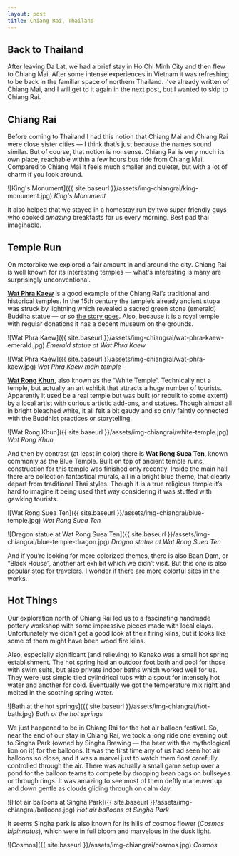 ```yaml
---
layout: post
title: Chiang Rai, Thailand
---
```



## Back to Thailand

After leaving Da Lat, we had a brief stay in Ho Chi Minh City and then flew to
Chiang Mai. After some intense experiences in Vietnam it was refreshing to be
back in the familiar space of northern Thailand. I’ve already written of Chiang
Mai, and I will get to it again in the next post, but I wanted to skip to Chiang
Rai.

## Chiang Rai

Before coming to Thailand I had this notion that Chiang Mai and Chiang Rai were
close sister cities — I think that’s just because the names sound similar. But
of course, that notion is nonsense. Chiang Rai is very much its own place,
reachable within a few hours bus ride from Chiang Mai. Compared to Chiang Mai it
feels much smaller and quieter, but with a lot of charm if you look around.

![King's Monument]({{ site.baseurl }}/assets/img-chiangrai/king-monument.jpg)
*King's Monument*

It also helped that we stayed in a homestay run by two super friendly guys who
cooked *amazing* breakfasts for us every morning. Best pad thai imaginable.

## Temple Run

On motorbike we explored a fair amount in and around the city. Chiang Rai is
well known for its interesting temples — what's interesting is many are
surprisingly unconventional.

**[Wat Phra Kaew](https://www.wikiwand.com/en/Wat_Phra_Kaew,_Chiang_Rai)** is a good example of the Chiang Rai’s traditional and historical temples. In the 15th century the temple’s already ancient stupa was struck by lightning which revealed a sacred green stone (emerald) Buddha statue — or so [the story goes](https://www.wikiwand.com/en/Wat_Phra_Kaew,_Chiang_Rai#/Legend_of_the_Emerald_Buddha).  Also, because it is a royal temple with regular donations it has a decent museum on the grounds.

![Wat Phra Kaew]({{ site.baseurl }}/assets/img-chiangrai/wat-phra-kaew-emerald.jpg)
*Emerald statue at Wat Phra Kaew*

![Wat Phra Kaew]({{ site.baseurl }}/assets/img-chiangrai/wat-phra-kaew.jpg)
*Wat Phra Kaew main temple*

**[Wat Rong Khun](https://www.wikiwand.com/en/Wat_Rong_Khun)**, also known as the “White Temple“. Technically not a temple, but actually an art exhibit that attracts a huge number of tourists. Apparently it used be a real temple but was built (or rebuilt to some extent) by a local artist with curious  artistic add-ons, and statues. Though almost all in bright bleached white, it all felt a bit gaudy and so only faintly connected with the Buddhist practices or storytelling.

![Wat Rong Khun]({{ site.baseurl }}/assets/img-chiangrai/white-temple.jpg)
*Wat Rong Khun*

And then by contrast (at least in color) there is **Wat Rong Suea Ten**, known
commonly as the Blue Temple. Built on top of ancient temple ruins, construction
for this temple was finished only recently. Inside the main hall there are
collection fantastical murals, all in a bright blue theme, that clearly depart
from traditional Thai styles. Though it is a true religious temple it’s hard to
imagine it being used that way considering it was stuffed with gawking tourists.

![Wat Rong Suea Ten]({{ site.baseurl }}/assets/img-chiangrai/blue-temple.jpg)
*Wat Rong Suea Ten*

![Dragon statue at Wat Rong Suea Ten]({{ site.baseurl }}/assets/img-chiangrai/blue-temple-dragon.jpg)
*Dragon statue at Wat Rong Suea Ten*

And if you’re looking for more colorized themes, there is also Baan Dam, or “Black
House”, another art exhibit which we didn’t visit. But this one is also popular
stop for travelers. I wonder if there are more colorful sites in the works.

## Hot Things

Our exploration north of Chiang Rai led us to a fascinating handmade pottery
workshop with some impressive pieces made with local clays. Unfortunately we
didn’t get a good look at their firing kilns, but it looks like some of them
might have been wood fire kilns.

Also, especially significant (and relieving) to Kanako was a small hot spring
establishment. The hot spring had an outdoor foot bath and pool for those with
swim suits, but also private indoor baths which worked well for us. They were
just simple tiled cylindrical tubs with a spout for intensely hot water and
another for cold. Eventually we got the temperature mix right and melted in the
soothing spring water.

![Bath at the hot springs]({{ site.baseurl }}/assets/img-chiangrai/hot-bath.jpg)
*Bath at the hot springs*

We just happened to be in Chiang Rai for the hot air balloon festival. So, near
the end of our stay in Chiang Rai, we took a long ride one evening out to Singha
Park (owned by Singha Brewing — the beer with the mythological lion on it) for
the balloons.  It was the first time any of us had seen hot air balloons so
close, and it was a marvel just to watch them float carefully controlled through
the air. There was actually a small game setup over a pond for the balloon teams
to compete by dropping bean bags on bullseyes or through rings. It was amazing
to see most of them deftly maneuver up and down gentle as clouds gliding through
on calm day.

![Hot air balloons at Singha Park]({{ site.baseurl }}/assets/img-chiangrai/balloons.jpg)
*Hot air balloons at Singha Park*

It seems Singha park is also known for its hills of cosmos flower (*Cosmos bipinnatus*),
which were in full bloom and marvelous in the dusk light.

![Cosmos]({{ site.baseurl }}/assets/img-chiangrai/cosmos.jpg)
*Cosmos*
